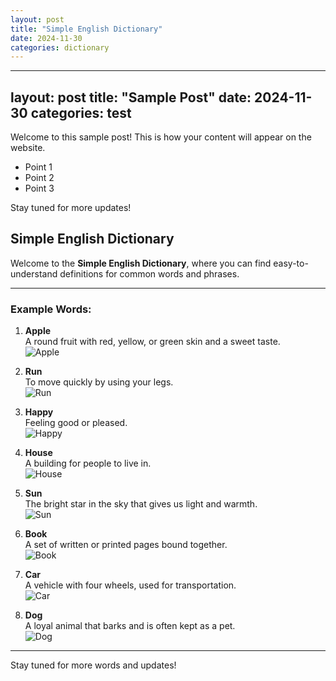 ```yaml
---
layout: post
title: "Simple English Dictionary"
date: 2024-11-30
categories: dictionary
---
```

---
layout: post
title: "Sample Post"
date: 2024-11-30
categories: test
---

Welcome to this sample post! This is how your content will appear on the website.

- Point 1
- Point 2
- Point 3

Stay tuned for more updates!

## Simple English Dictionary

Welcome to the **Simple English Dictionary**, where you can find easy-to-understand definitions for common words and phrases.

---

### Example Words:

1. **Apple**  
   A round fruit with red, yellow, or green skin and a sweet taste.  
   ![Apple](https://upload.wikimedia.org/wikipedia/commons/1/15/Red_Apple.jpg)

2. **Run**  
   To move quickly by using your legs.  
   ![Run](https://upload.wikimedia.org/wikipedia/commons/a/a5/Running-man-icon.png)

3. **Happy**  
   Feeling good or pleased.  
   ![Happy](https://upload.wikimedia.org/wikipedia/commons/5/51/Smile.svg)

4. **House**  
   A building for people to live in.  
   ![House](https://upload.wikimedia.org/wikipedia/commons/6/66/House_icon_simple.svg)

5. **Sun**  
   The bright star in the sky that gives us light and warmth.  
   ![Sun](https://upload.wikimedia.org/wikipedia/commons/4/42/Sun_symbol.svg)

6. **Book**  
   A set of written or printed pages bound together.  
   ![Book](https://upload.wikimedia.org/wikipedia/commons/b/bd/Book_icon.svg)

7. **Car**  
   A vehicle with four wheels, used for transportation.  
   ![Car](https://upload.wikimedia.org/wikipedia/commons/8/8e/Car_icon_black.svg)

8. **Dog**  
   A loyal animal that barks and is often kept as a pet.  
   ![Dog](https://upload.wikimedia.org/wikipedia/commons/4/4c/Dog_icon.svg)

---

Stay tuned for more words and updates!
